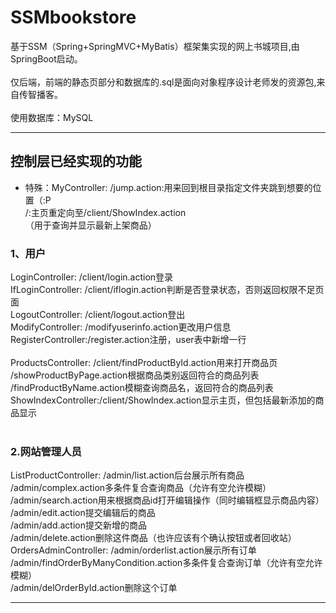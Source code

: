 # SSMbookstore
基于SSM（Spring+SpringMVC+MyBatis）框架集实现的网上书城项目,由SpringBoot启动。</br>
</br>
仅后端，前端的静态页部分和数据库的.sql是面向对象程序设计老师发的资源包,来自传智播客。</br>
</br>
使用数据库：MySQL</br>
***
## 控制层已经实现的功能

* 特殊：MyController:   /jump.action:用来回到根目录指定文件夹跳到想要的位置（:P</br>
			/:主页重定向至/client/ShowIndex.action</br>（用于查询并显示最新上架商品）

### 1、用户
LoginController: /client/login.action登录</br>
IfLoginController: /client/iflogin.action判断是否登录状态，否则返回权限不足页面</br>
LogoutController: /client/logout.action登出 </br>
ModifyController: /modifyuserinfo.action更改用户信息</br>
RegisterController:/register.action注册，user表中新增一行</br>
</br>
ProductsController:     /client/findProductById.action用来打开商品页</br>
			/showProductByPage.action根据商品类别返回符合的商品列表</br>
			/findProductByName.action模糊查询商品名，返回符合的商品列表</br>
ShowIndexController:/client/ShowIndex.action显示主页，但包括最新添加的商品显示</br>
</br>
### 2.网站管理人员
ListProductController:  /admin/list.action后台展示所有商品</br>
			/admin/complex.action多条件复合查询商品（允许有空允许模糊）</br>
			/admin/search.action用来根据商品id打开编辑操作（同时编辑框显示商品内容）</br>
			/admin/edit.action提交编辑后的商品</br>
			/admin/add.action提交新增的商品</br>
			/admin/delete.action删除这件商品（也许应该有个确认按钮或者回收站）</br>
OrdersAdminController:  /admin/orderlist.action展示所有订单</br>
			/admin/findOrderByManyCondition.action多条件复合查询订单（允许有空允许模糊）</br>
			/admin/delOrderById.action删除这个订单</br>
***
